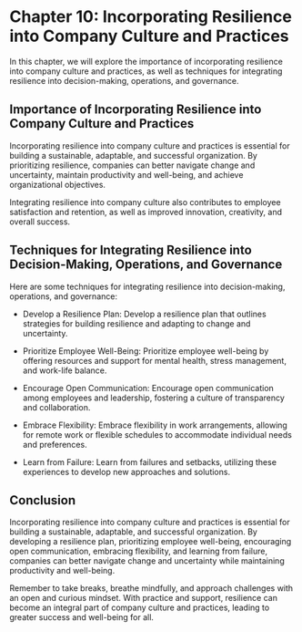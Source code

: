 Chapter 10: Incorporating Resilience into Company Culture and Practices
=======================================================================

In this chapter, we will explore the importance of incorporating resilience into company culture and practices, as well as techniques for integrating resilience into decision-making, operations, and governance.

Importance of Incorporating Resilience into Company Culture and Practices
-------------------------------------------------------------------------

Incorporating resilience into company culture and practices is essential for building a sustainable, adaptable, and successful organization. By prioritizing resilience, companies can better navigate change and uncertainty, maintain productivity and well-being, and achieve organizational objectives.

Integrating resilience into company culture also contributes to employee satisfaction and retention, as well as improved innovation, creativity, and overall success.

Techniques for Integrating Resilience into Decision-Making, Operations, and Governance
--------------------------------------------------------------------------------------

Here are some techniques for integrating resilience into decision-making, operations, and governance:

* Develop a Resilience Plan: Develop a resilience plan that outlines strategies for building resilience and adapting to change and uncertainty.

* Prioritize Employee Well-Being: Prioritize employee well-being by offering resources and support for mental health, stress management, and work-life balance.

* Encourage Open Communication: Encourage open communication among employees and leadership, fostering a culture of transparency and collaboration.

* Embrace Flexibility: Embrace flexibility in work arrangements, allowing for remote work or flexible schedules to accommodate individual needs and preferences.

* Learn from Failure: Learn from failures and setbacks, utilizing these experiences to develop new approaches and solutions.

Conclusion
----------

Incorporating resilience into company culture and practices is essential for building a sustainable, adaptable, and successful organization. By developing a resilience plan, prioritizing employee well-being, encouraging open communication, embracing flexibility, and learning from failure, companies can better navigate change and uncertainty while maintaining productivity and well-being.

Remember to take breaks, breathe mindfully, and approach challenges with an open and curious mindset. With practice and support, resilience can become an integral part of company culture and practices, leading to greater success and well-being for all.
